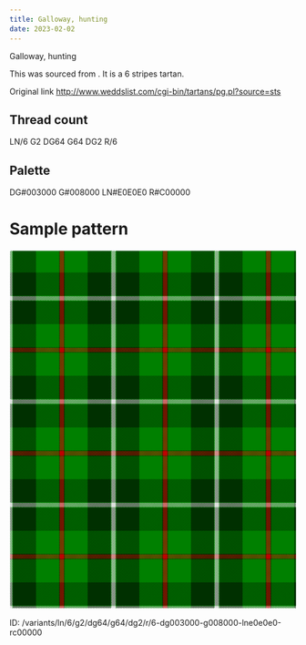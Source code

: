 ```yaml
---
title: Galloway, hunting
date: 2023-02-02
---
```

Galloway, hunting

This was sourced from <no value>.  It is a 6 stripes tartan.

Original link http://www.weddslist.com/cgi-bin/tartans/pg.pl?source=sts

## Thread count
LN/6 G2 DG64 G64 DG2 R/6

## Palette
DG#003000 G#008000 LN#E0E0E0 R#C00000

# Sample pattern

![Tartan detail](tartan.png "LN/6 G2 DG64 G64 DG2 R/6 tartan")

ID: /variants/ln/6/g2/dg64/g64/dg2/r/6-dg003000-g008000-lne0e0e0-rc00000